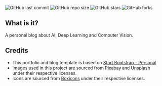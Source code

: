 ![GitHub last commit](https://img.shields.io/github/last-commit/Vitgracer/Vitgracer.github.io?color=blue)
![GitHub repo size](https://img.shields.io/github/repo-size/Vitgracer/Vitgracer.github.io?color=green)
![GitHub stars](https://img.shields.io/github/stars/Vitgracer/Vitgracer.github.io?style=social)
![GitHub forks](https://img.shields.io/github/forks/Vitgracer/Vitgracer.github.io?style=social)

## What is it? 
A personal blog about AI, Deep Learning and Computer Vision.

## Credits
- This portfolio and blog template is based on [Start Bootstrap - Personal](https://startbootstrap.com/theme/personal).  
- Images used in this project are sourced from [Pixabay](https://pixabay.com/) and [Unsplash](https://unsplash.com/) under their respective licenses.
- Icons are sourced from [Boxicons](https://boxicons.com/) under their respective licenses.
